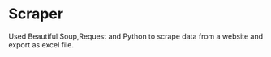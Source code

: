 # Scraper
Used Beautiful Soup,Request and Python to scrape data from a website and export as excel file.
